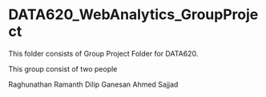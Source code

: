 # DATA620_WebAnalytics_GroupProject

This folder consists of Group Project Folder for DATA620.

This group consist of two people

Raghunathan Ramanth
Dilip Ganesan
Ahmed Sajjad

